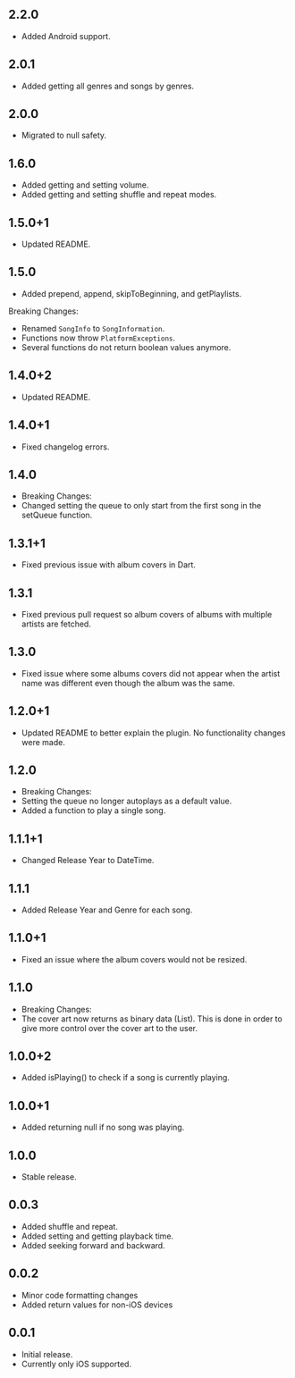 ## 2.2.0

- Added Android support.

## 2.0.1

- Added getting all genres and songs by genres.

## 2.0.0

- Migrated to null safety.

## 1.6.0

- Added getting and setting volume.
- Added getting and setting shuffle and repeat modes.

## 1.5.0+1

- Updated README.

## 1.5.0

- Added prepend, append, skipToBeginning, and getPlaylists.

Breaking Changes:

- Renamed `SongInfo` to `SongInformation`.
- Functions now throw `PlatformExceptions`.
- Several functions do not return boolean values anymore.

## 1.4.0+2

- Updated README.

## 1.4.0+1

- Fixed changelog errors.

## 1.4.0

- Breaking Changes:
- Changed setting the queue to only start from the first song in the setQueue function.

## 1.3.1+1

- Fixed previous issue with album covers in Dart.

## 1.3.1

- Fixed previous pull request so album covers of albums with multiple artists are fetched.

## 1.3.0

- Fixed issue where some albums covers did not appear when the artist name was different even though the album was the same.

## 1.2.0+1

- Updated README to better explain the plugin. No functionality changes were made.

## 1.2.0

- Breaking Changes:
- Setting the queue no longer autoplays as a default value.
- Added a function to play a single song.

## 1.1.1+1

- Changed Release Year to DateTime.

## 1.1.1

- Added Release Year and Genre for each song.

## 1.1.0+1

- Fixed an issue where the album covers would not be resized.

## 1.1.0

- Breaking Changes:
- The cover art now returns as binary data (List<int>). This is done in order to give more control over the cover art to the user.

## 1.0.0+2

- Added isPlaying() to check if a song is currently playing.

## 1.0.0+1

- Added returning null if no song was playing.

## 1.0.0

- Stable release.

## 0.0.3

- Added shuffle and repeat.
- Added setting and getting playback time.
- Added seeking forward and backward.

## 0.0.2

- Minor code formatting changes
- Added return values for non-iOS devices

## 0.0.1

- Initial release.
- Currently only iOS supported.
